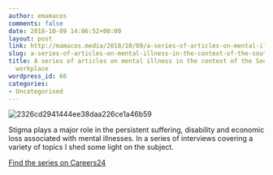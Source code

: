 ```yaml
---
author: emamacos
comments: false
date: 2018-10-09 14:06:52+00:00
layout: post
link: http://mamacos.media/2018/10/09/a-series-of-articles-on-mental-illness-in-the-context-of-the-south-african-workplace/
slug: a-series-of-articles-on-mental-illness-in-the-context-of-the-south-african-workplace
title: A series of articles on mental illness in the context of the South African
  workplace
wordpress_id: 66
categories:
- Uncategorised
---
```


![2326cd2941444ee38daa226ce1a46b59](http://34.231.169.105/wp-content/uploads/2018/10/2326cd2941444ee38daa226ce1a46b59.jpg)

Stigma plays a major role in the persistent suffering, disability and economic loss associated with mental illnesses. In a series of interviews covering a variety of topics I shed some light on the subject.

[Find the series on Careers24](https://careeradvice.careers24.com/career-advice/tags/topics/disability)
